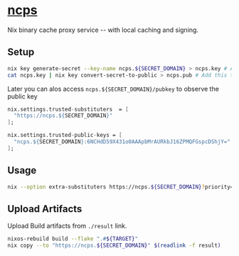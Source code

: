 # [ncps](https://github.com/kalbasit/ncps)

Nix binary cache proxy service -- with local caching and signing.

## Setup

```sh
nix key generate-secret --key-name ncps.${SECRET_DOMAIN} > ncps.key # Add this to --cache-secret-key-path
cat ncps.key | nix key convert-secret-to-public > ncps.pub # Add this to your config
```

Later you can alos access `ncps.${SECRET_DOMAIN}/pubkey` to observe the public key

```nix
nix.settings.trusted-substituters  = [
  "https://ncps.${SECRET_DOMAIN}"
];

nix.settings.trusted-public-keys = [
  "ncps.${SECRET_DOMAIN}:6NCHdD59X431o0AAApbMrAURkbJ16ZPMQFGspcDShjY="  # content of ncps.pub
];
```

## Usage

```sh
nix --option extra-substituters https://ncps.${SECRET_DOMAIN}?priority=1&trusted=1 $ARGS
```

## Upload Artifacts

Upload Build artifacts from `./result` link.

```sh
nixos-rebuild build --flake ".#${TARGET}"
nix copy --to "https://ncps.${SECRET_DOMAIN}" $(readlink -f result)
```
